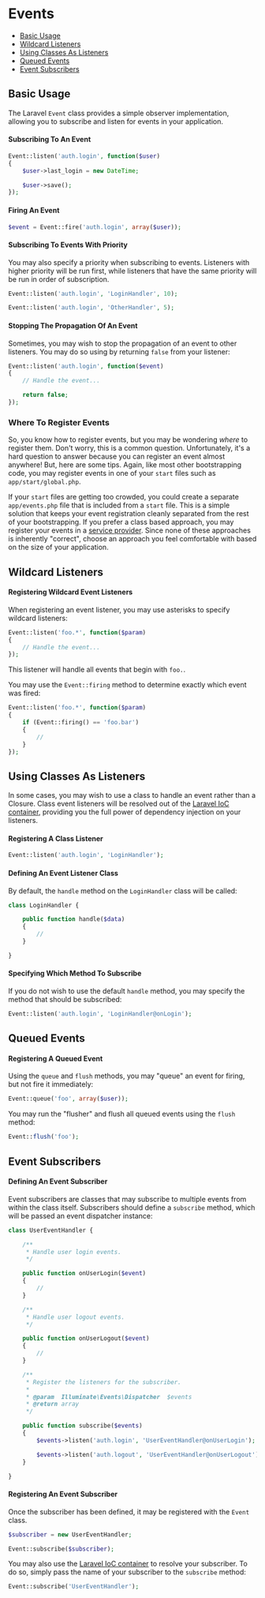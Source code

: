 # Events

- [Basic Usage](#basic-usage)
- [Wildcard Listeners](#wildcard-listeners)
- [Using Classes As Listeners](#using-classes-as-listeners)
- [Queued Events](#queued-events)
- [Event Subscribers](#event-subscribers)

<a name="basic-usage"></a>
## Basic Usage

The Laravel `Event` class provides a simple observer implementation, allowing you to subscribe and listen for events in your application.

#### Subscribing To An Event

```php
Event::listen('auth.login', function($user)
{
	$user->last_login = new DateTime;

	$user->save();
});
```

#### Firing An Event

```php
$event = Event::fire('auth.login', array($user));
```

#### Subscribing To Events With Priority

You may also specify a priority when subscribing to events. Listeners with higher priority will be run first, while listeners that have the same priority will be run in order of subscription.

```php
Event::listen('auth.login', 'LoginHandler', 10);

Event::listen('auth.login', 'OtherHandler', 5);
```

#### Stopping The Propagation Of An Event

Sometimes, you may wish to stop the propagation of an event to other listeners. You may do so using by returning `false` from your listener:

```php
Event::listen('auth.login', function($event)
{
	// Handle the event...

	return false;
});
```

### Where To Register Events

So, you know how to register events, but you may be wondering _where_ to register them. Don't worry, this is a common question. Unfortunately, it's a hard question to answer because you can register an event almost anywhere! But, here are some tips. Again, like most other bootstrapping code, you may register events in one of your `start` files such as `app/start/global.php`.

If your `start` files are getting too crowded, you could create a separate `app/events.php` file that is included from a `start` file. This is a simple solution that keeps your event registration cleanly separated from the rest of your bootstrapping. If you prefer a class based approach, you may register your events in a [service provider](/docs/ioc#service-providers). Since none of these approaches is inherently "correct", choose an approach you feel comfortable with based on the size of your application.

<a name="wildcard-listeners"></a>
## Wildcard Listeners

#### Registering Wildcard Event Listeners

When registering an event listener, you may use asterisks to specify wildcard listeners:

```php
Event::listen('foo.*', function($param)
{
	// Handle the event...
});
```

This listener will handle all events that begin with `foo.`.

You may use the `Event::firing` method to determine exactly which event was fired:

```php
Event::listen('foo.*', function($param)
{
	if (Event::firing() == 'foo.bar')
	{
		//
	}
});
```

<a name="using-classes-as-listeners"></a>
## Using Classes As Listeners

In some cases, you may wish to use a class to handle an event rather than a Closure. Class event listeners will be resolved out of the [Laravel IoC container](/docs/ioc), providing you the full power of dependency injection on your listeners.

#### Registering A Class Listener

```php
Event::listen('auth.login', 'LoginHandler');
```

#### Defining An Event Listener Class

By default, the `handle` method on the `LoginHandler` class will be called:

```php
class LoginHandler {

	public function handle($data)
	{
		//
	}

}
```

#### Specifying Which Method To Subscribe

If you do not wish to use the default `handle` method, you may specify the method that should be subscribed:

```php
Event::listen('auth.login', 'LoginHandler@onLogin');
```

<a name="queued-events"></a>
## Queued Events

#### Registering A Queued Event

Using the `queue` and `flush` methods, you may "queue" an event for firing, but not fire it immediately:

```php
Event::queue('foo', array($user));
```

You may run the "flusher" and flush all queued events using the `flush` method:

```php
Event::flush('foo');
```

<a name="event-subscribers"></a>
## Event Subscribers

#### Defining An Event Subscriber

Event subscribers are classes that may subscribe to multiple events from within the class itself. Subscribers should define a `subscribe` method, which will be passed an event dispatcher instance:

```php
class UserEventHandler {

	/**
	 * Handle user login events.
	 */

	public function onUserLogin($event)
	{
		//
	}

	/**
	 * Handle user logout events.
	 */

	public function onUserLogout($event)
	{
		//
	}

	/**
	 * Register the listeners for the subscriber.
	 *
	 * @param  Illuminate\Events\Dispatcher  $events
	 * @return array
	 */

	public function subscribe($events)
	{
		$events->listen('auth.login', 'UserEventHandler@onUserLogin');

		$events->listen('auth.logout', 'UserEventHandler@onUserLogout');
	}

}
```

#### Registering An Event Subscriber

Once the subscriber has been defined, it may be registered with the `Event` class.

```php
$subscriber = new UserEventHandler;

Event::subscribe($subscriber);
```

You may also use the [Laravel IoC container](/docs/ioc) to resolve your subscriber. To do so, simply pass the name of your subscriber to the `subscribe` method:

```php
Event::subscribe('UserEventHandler');
```
